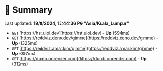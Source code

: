 # 📖 Summary
Last updated: **19/8/2024, 12:44:36 PG "Asia/Kuala_Lumpur"**

- `GET` [https://hst.ujol.dev](https://hst.ujol.dev) - **Up** (594ms)
- `GET` [https://reddviz.deno.dev/gimme](https://reddviz.deno.dev/gimme) - **Up** (1325ms)
- `GET` [https://reddviz.amar.kim/gimme](https://reddviz.amar.kim/gimme) - **Up** (697ms)
- `GET` [https://dumb.onrender.com](https://dumb.onrender.com) - **Up** (312ms)
